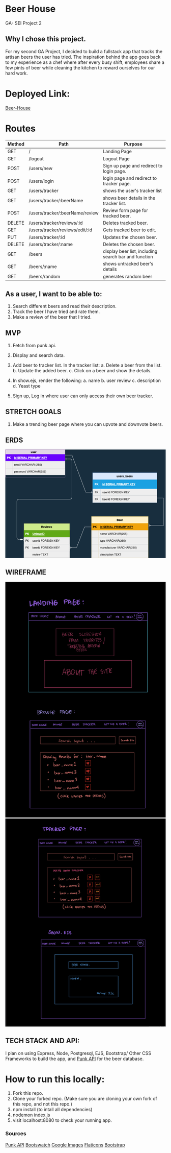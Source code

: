 # Beer House
GA- SEI Project 2
## Why I chose this project.
For my second GA Project, I decided to build a fullstack app that tracks the artisan beers the user has tried. The inspiration behind the app goes back to my experience as a chef where after every busy shift, employees share a few pints of beer while cleaning the kitchen to reward ourselves for our hard work. 

# Deployed Link: 
[Beer-House](https://beer-house.herokuapp.com/)

# Routes
| Method | Path | Purpose |
| ------ | -------------- | -------------------------------- |
| GET | / | Landing Page | Shows a carousel of beer photos.
| GET | /logout | Logout Page | Logs user out.
| POST | /users/new | Sign up page and redirect to login page. |
| POST | /users/login | login page and redirect to tracker page. |
| GET | /users/tracker | shows the user's tracker list |
| GET | /users/tracker/:beerName | shows beer details in the tracker list. |
| POST |/users/tracker/:beerName/review | Review form page for tracked beer. |
| DELETE |/users/tracker/reviews/:id | Deletes tracked beer. |
| GET |/users/tracker/reviews/edit/:id | Gets tracked beer to edit. |
| PUT | /users/tracker/:id | Updates the chosen beer. |
| DELETE | /users/tracker/:name | Deletes the chosen beer. |
| GET | /beers | display beer list, including search bar and function |
| GET | /beers/:name | shows untracked beer's details |
| GET | /beers/random| generates random beer |


## As a user, I want to be able to:
1. Search different beers and read their description.
2. Track the beer I have tried and rate them.
3. Make a review of the beer that I tried.

## MVP 
1. Fetch from punk api.
2. Display and search data.
3. Add beer to tracker list.
    In the tracker list:
        a. Delete a beer from the list.
        b. Update the added beer.
        c. Click on a beer and show the details.
4. In show.ejs, render the following:
        a. name
        b. user review
        c. description
        d. Yeast type

5. Sign up, Log in where user can only access their own beer tracker.

## STRETCH GOALS
1. Make a trending beer page where you can upvote and downvote beers.



## ERDS

![An ERD of my project](./ERD.drawio.png)

## WIREFRAME 
![Landing Page](./wireframes/landing.jpeg)
![Other Pages Wireframe](./wireframes/wf2.jpeg)

## TECH STACK AND API:
I plan on using Express, Node, Postgresql, EJS, Bootstrap/ Other CSS Frameworks to build the app, and [Punk API](https://punkapi.com) for the beer database.

# How to run this locally:
1. Fork this repo.
2. Clone your forked repo. (Make sure you are cloning your own fork of this repo, and not this repo.)
3. npm install (to intall all dependencies)
4. nodemon index.js
5. visit localhost:8080 to check your running app.


### Sources

[Punk API](https://punkapi.com)
[Bootswatch](https://bootswatch.com)
[Google Images](https://google.com)
[Flaticons](https://www.flaticon.com/)
[Bootstrap](https://www.getbootstrap.com/)

